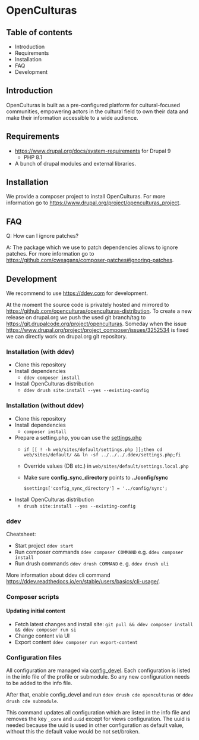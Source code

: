# OpenCulturas

## Table of contents

- Introduction
- Requirements
- Installation
- FAQ
- Development

## Introduction

OpenCulturas is built as a pre-configured platform for cultural-focused communities, empowering actors in the cultural field to own their data and make their information accessible to a wide audience.

## Requirements
* https://www.drupal.org/docs/system-requirements for Drupal 9
  * PHP 8.1
* A bunch of drupal modules and external libraries.

## Installation

We provide a composer project to install OpenCulturas. For more information go to https://www.drupal.org/project/openculturas_project.

## FAQ

Q: How can I ignore patches?

A: The package which we use to patch dependencies allows to ignore patches. For more information go to https://github.com/cweagans/composer-patches#ignoring-patches.

## Development

We recommend to use https://ddev.com for development.

At the moment the source code is privately hosted and mirrored to https://github.com/openculturas/openculturas-distribution.
To create a new release on drupal.org we push the used git branch/tag to https://git.drupalcode.org/project/openculturas.
Someday when the issue https://www.drupal.org/project/project_composer/issues/3252534 is fixed we can directly work on drupal.org git repository.

### Installation (with ddev)

* Clone this repository
* Install dependencies
  * `ddev composer install`
* Install OpenCulturas distribution
  * `ddev drush site:install --yes --existing-config`

### Installation (without ddev)

* Clone this repository
* Install dependencies
  * `composer install`
* Prepare a setting.php, you can use the [settings.php](.ddev/settings.php)
  * `if [[ ! -h web/sites/default/settings.php ]];then cd web/sites/default/ && ln -sf ../../../.ddev/settings.php;fi`
  * Override values (DB etc.) in `web/sites/default/settings.local.php`
  * Make sure **config_sync_directory** points to **../config/sync**

    `$settings['config_sync_directory'] = '../config/sync';`
* Install OpenCulturas distribution
  * `drush site:install --yes --existing-config`

### ddev

Cheatsheet:

* Start project `ddev start`
* Run composer commands `ddev composer COMMAND` e.g. `ddev composer install`
* Run drush commands `ddev drush COMMAND` e. g. `ddev drush uli`

More information about ddev cli command https://ddev.readthedocs.io/en/stable/users/basics/cli-usage/.

### Composer scripts

#### Updating initial content
* Fetch latest changes and install site: `git pull && ddev composer install && ddev composer run si`
* Change content via UI
* Export content `ddev composer run export-content`

### Configuration files

All configuration are managed via [config_devel](https://www.drupal.org/project/config_devel).
Each configuration is listed in the info file of the profile or submodule.
So any new configuration needs to be added to the info file.

After that, enable config_devel and run `ddev drush cde openculturas` or `ddev drush cde submodule`.

This command updates all configuration which are listed in the info file and removes the key `_core` and `uuid` except for
views configuration. The uuid is needed because the uuid is used in other configuration as default value, without this
the default value would be not set/broken.

